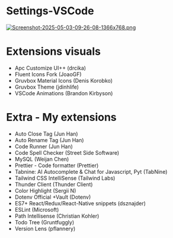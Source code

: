 # Settings-VSCode

[![Screenshot-2025-05-03-09-26-08-1366x768.png](https://i.postimg.cc/KckBQg7m/Screenshot-2025-05-03-09-26-08-1366x768.png)](https://postimg.cc/fksVRygP)

# Extensions visuals

* Apc Customize UI++ (drcika)
* Fluent Icons Fork (JoaoGF)
* Gruvbox Material Icons (Denis Korobko)
* Gruvbox Theme (jdinhlife)
* VSCode Animations (Brandon Kirbyson)

# Extra - My extensions

* Auto Close Tag (Jun Han)
* Auto Rename Tag (Jun Han)
* Code Runner (Jun Han)
* Code Spell Checker (Street Side Software)
* MySQL (Weijan Chen)
* Prettier - Code formatter (Prettier)
* Tabnine: AI Autocomplete & Chat for Javascript, Pyt (TabNine)
* Tailwind CSS IntelliSense (Tailwind Labs)
* Thunder Client (Thunder Client)
* Color Highlight (Sergii N)
* Dotenv Official +Vault (Dotenv)
* ES7+ React/Redux/React-Native snippets (dsznajder)
* ESLint (Microsoft)
* Path Intellisense (Christian Kohler)
* Todo Tree (Gruntfuggly)
* Version Lens (pflannery)
